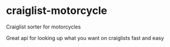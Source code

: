 # craiglist-motorcycle
Craiglist sorter for motorcycles

Great api for looking up what you want on craiglists fast and easy
